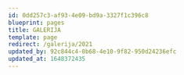 ```yaml
---
id: 0dd257c3-af93-4e09-bd9a-3327f1c396c8
blueprint: pages
title: GALERIJA
template: page
redirect: /galerija/2021
updated_by: 92c844c4-0b68-4e10-9f82-950d24236efc
updated_at: 1648372435
---
```

